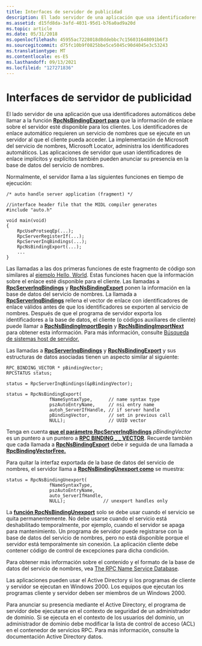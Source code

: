 ```yaml
---
title: Interfaces de servidor de publicidad
description: El lado servidor de una aplicación que usa identificadores automáticos debe llamar a la función RpcNsBindingExport para que la información de enlace sobre el servidor esté disponible para los clientes.
ms.assetid: d15fd8da-3afd-4031-95d1-b76a0ad9a20d
ms.topic: article
ms.date: 05/31/2018
ms.openlocfilehash: 45955ac7228018d8ddebbc7c156031648091b6f3
ms.sourcegitcommit: d75fc10b9f0825bbe5ce5045c90d4045e3c53243
ms.translationtype: MT
ms.contentlocale: es-ES
ms.lasthandoff: 09/13/2021
ms.locfileid: "127271836"
---
```

# <a name="advertising-server-interfaces"></a>Interfaces de servidor de publicidad

El lado servidor de una aplicación que usa identificadores automáticos debe llamar a la función [**RpcNsBindingExport para**](/windows/desktop/api/Rpcnsi/nf-rpcnsi-rpcnsbindingexporta) que la información de enlace sobre el servidor esté disponible para los clientes. Los identificadores de enlace automático requieren un servicio de nombres que se ejecute en un servidor al que el cliente pueda acceder. La implementación de Microsoft del servicio de nombres, Microsoft Locator, administra los identificadores automáticos. Las aplicaciones de servidor que usan identificadores de enlace implícitos y explícitos también pueden anunciar su presencia en la base de datos del servicio de nombres.

Normalmente, el servidor llama a las siguientes funciones en tiempo de ejecución:

``` syntax
/* auto handle server application (fragment) */
 
//interface header file that the MIDL compiler generates
#include "auto.h" 
 
void main(void)
{
    RpcUseProtseqEp(...);
    RpcServerRegisterIf(...);
    RpcServerInqBindings(...);
    RpcNsBindingExport(...);
    ...
}
```

Las llamadas a las dos primeras funciones de este fragmento de código son similares al [ejemplo Hello, World](tutorial.md). Estas funciones hacen que la información sobre el enlace esté disponible para el cliente. Las llamadas a [**RpcServerInqBindings**](/windows/desktop/api/Rpcdce/nf-rpcdce-rpcserverinqbindings) y [**RpcNsBindingExport**](/windows/desktop/api/Rpcnsi/nf-rpcnsi-rpcnsbindingexporta) ponen la información en la base de datos del servicio de nombres. La llamada a [**RpcServerInqBindings**](/windows/desktop/api/Rpcdce/nf-rpcdce-rpcserverinqbindings) rellena el vector de enlace con identificadores de enlace válidos antes de que los identificadores se exporten al servicio de nombres. Después de que el programa de servidor exporta los identificadores a la base de datos, el cliente (o códigos auxiliares de cliente) puede llamar a [**RpcNsBindingImportBegin**](/windows/desktop/api/Rpcnsi/nf-rpcnsi-rpcnsbindingimportbegina) y [**RpcNsBindingImportNext**](/windows/desktop/api/Rpcnsi/nf-rpcnsi-rpcnsbindingimportnext) para obtener esta información. Para más información, consulte [Búsqueda de sistemas host de servidor.](finding-server-host-systems.md)

Las llamadas a [**RpcServerInqBindings**](/windows/desktop/api/Rpcdce/nf-rpcdce-rpcserverinqbindings) y [**RpcNsBindingExport**](/windows/desktop/api/Rpcnsi/nf-rpcnsi-rpcnsbindingexporta) y sus estructuras de datos asociadas tienen un aspecto similar al siguiente:

``` syntax
RPC_BINDING_VECTOR * pBindingVector;
RPCSTATUS status;
 
status = RpcServerInqBindings(&pBindingVector);
 
status = RpcNsBindingExport(
                fNameSyntaxType,      // name syntax type 
                pszAutoEntryName,     // nsi entry name 
                autoh_ServerIfHandle, // if server handle
                pBindingVector,       // set in previous call 
                NULL);                // UUID vector
```

Tenga en cuenta [**que el parámetro RpcServerInqBindings**](/windows/desktop/api/Rpcdce/nf-rpcdce-rpcserverinqbindings) *pBindingVector* es un puntero a un puntero a [**RPC BINDING \_ \_ VECTOR**](/windows/desktop/api/Rpcdce/ns-rpcdce-rpc_binding_vector). Recuerde también que cada llamada a [**RpcNsBindingExport**](/windows/desktop/api/Rpcnsi/nf-rpcnsi-rpcnsbindingexporta) debe ir seguida de una llamada a [**RpcBindingVectorFree.**](/windows/desktop/api/Rpcdce/nf-rpcdce-rpcbindingvectorfree)

Para quitar la interfaz exportada de la base de datos del servicio de nombres, el servidor llama a [**RpcNsBindingUnexport como**](/windows/desktop/api/Rpcnsi/nf-rpcnsi-rpcnsbindingunexporta) se muestra:

``` syntax
status = RpcNsBindingUnexport(
                fNameSyntaxType, 
                pszAutoEntryName,  
                auto_ServerIfHandle,
                NULL);              // unexport handles only
```

La [**función RpcNsBindingUnexport**](/windows/desktop/api/Rpcnsi/nf-rpcnsi-rpcnsbindingunexporta) solo se debe usar cuando el servicio se quita permanentemente. No debe usarse cuando el servicio está deshabilitado temporalmente, por ejemplo, cuando el servidor se apaga para mantenimiento. Un programa de servidor puede registrarse con la base de datos del servicio de nombres, pero no está disponible porque el servidor está temporalmente sin conexión. La aplicación cliente debe contener código de control de excepciones para dicha condición.

Para obtener más información sobre el contenido y el formato de la base de datos del servicio de nombres, vea [The RPC Name Service Database](the-rpc-name-service-database.md).

Las aplicaciones pueden usar el Active Directory si los programas de cliente y servidor se ejecutan en Windows 2000. Los equipos que ejecutan los programas cliente y servidor deben ser miembros de un Windows 2000.

Para anunciar su presencia mediante el Active Directory, el programa de servidor debe ejecutarse en el contexto de seguridad de un administrador de dominio. Si se ejecuta en el contexto de los usuarios del dominio, un administrador de dominio debe modificar la lista de control de acceso (ACL) en el contenedor de servicios RPC. Para más información, consulte la documentación Active Directory datos.

 

 




